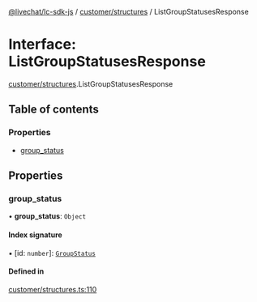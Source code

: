 [@livechat/lc-sdk-js](../README.md) / [customer/structures](../modules/customer_structures.md) / ListGroupStatusesResponse

# Interface: ListGroupStatusesResponse

[customer/structures](../modules/customer_structures.md).ListGroupStatusesResponse

## Table of contents

### Properties

- [group\_status](customer_structures.ListGroupStatusesResponse.md#group_status)

## Properties

### group\_status

• **group\_status**: `Object`

#### Index signature

▪ [id: `number`]: [`GroupStatus`](../enums/objects.GroupStatus.md)

#### Defined in

[customer/structures.ts:110](https://github.com/livechat/lc-sdk-js/blob/11cc290/src/customer/structures.ts#L110)
